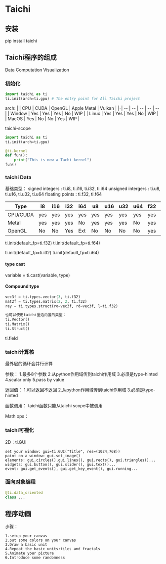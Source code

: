 # Taichi

## 安装

pip install taichi

## Taichi程序的组成

Data Computation Visualization

### 初始化

```python
import taichi as ti
ti.init(arch=ti.gpu) # The entry point for All Taichi project
```

arch:
| | CPU | CUDA | OpenGL | Apple Metal | Vulkan |
|-| -- | -- | -- | -- | -- |
| Window | Yes | Yes | Yes | No | WIP |
| Linux | Yes | Yes | Yes | No | WIP |
| MacOS | Yes | No  | No | Yes | WIP |

taichi-scope

```python
import taichi as ti
ti.init(arch=ti.gpu)

@ti.kernel
def fun():
    print("This is now a Tachi kernel")
fun()
```

### taichi Data

基础类型：
signed integers : ti.i8, ti.i16, ti.i32, ti.i64
unsigned intergers : ti.u8, ti.u16, ti.u32, ti.u64
floating points : ti.f32, ti.f64

| Type | i8 | i16 | i32 | i64 | u8 | u16 | u32 | u64 | f32 | f64 |
| - | - | - | - | - | - | - | - | - | - | - |
| CPU/CUDA | yes | yes | yes | yes | yes | yes | yes | yes | yes | yes |
| Metal | yes | yes | yes | No | yes | yes | yes | No | yes | No |
| OpenGL | No | No | Yes | Ext | No | No | No | No | yes | yes |

ti.init(default_fp=ti.f32)
ti.init(default_fp=ti.f64)

ti.init(default_fp=ti.i32)
ti.init(default_fp=ti.i64)

#### type cast

variable = ti.cast(variable, type)

#### Compound type

```python
vec3f = ti.types.vector(3, ti.f32)
mat2f = ti.types.matrix(2, 2, ti.f32)
ray = ti.types.struct(ro=vec3f, rd=vec3f, l=ti.f32)

也可以使用taichi里边内置的类型：
ti.Vector()
ti.Matrix()
ti.Struct()
```

ti.field

### taichi计算核

最外层的循环会并行计算

参数：
1.最多8个参数
2.从python作用域传到taichi作用域
3.必须是type-hinted
4.scalar only
5.pass by value

返回值：
1.可以返回不返回
2.从python作用域传到taichi作用域
3.必须是type-hinted

函数调用：
taichi函数只能从taichi scope中被调用

Math ops：

### taichi可视化

2D：ti.GUI

    set your window: gui=ti.GUI("Title", res=(1024,768))
    paint on a window: gui.set_image()
    elements: gui.circles(),gui.lines(), gui.rects(), gui.triangles()...
    widgets: gui.button(), gui.slider(), gui.text()...
    event: gui.get_events(), gui.get_key_event(), gui.running...

### 面向对象编程

```python
@ti.data_oriented
class ...
```

## 程序动画

步骤：

    1.setup your canvas
    2.put some colors on your canvas
    3.Draw a basic unit
    4.Repeat the basic units:tiles and fractals
    5.Animate your picture
    6.Introduce some randomness

